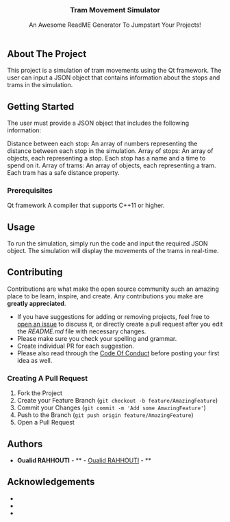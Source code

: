 <br/>
<p align="center">
  <h3 align="center">Tram Movement Simulator</h3>

  <p align="center">
    An Awesome ReadME Generator To Jumpstart Your Projects!
    <br/>
    <br/>
  </p>
</p>



## About The Project

This project is a simulation of tram movements using the Qt framework. The user can input a JSON object that contains information about the stops and trams in the simulation.

## Getting Started

The user must provide a JSON object that includes the following information:

Distance between each stop: An array of numbers representing the distance between each stop in the simulation.
Array of stops: An array of objects, each representing a stop. Each stop has a name and a time to spend on it.
Array of trams: An array of objects, each representing a tram. Each tram has a safe distance property.

### Prerequisites

Qt framework
A compiler that supports C++11 or higher.

## Usage

To run the simulation, simply run the code and input the required JSON object. The simulation will display the movements of the trams in real-time.

## Contributing

Contributions are what make the open source community such an amazing place to be learn, inspire, and create. Any contributions you make are **greatly appreciated**.
* If you have suggestions for adding or removing projects, feel free to [open an issue](https://github.com/ShaanCoding/ReadME-Generator/issues/new) to discuss it, or directly create a pull request after you edit the *README.md* file with necessary changes.
* Please make sure you check your spelling and grammar.
* Create individual PR for each suggestion.
* Please also read through the [Code Of Conduct](https://github.com/ShaanCoding/ReadME-Generator/blob/main/CODE_OF_CONDUCT.md) before posting your first idea as well.

### Creating A Pull Request

1. Fork the Project
2. Create your Feature Branch (`git checkout -b feature/AmazingFeature`)
3. Commit your Changes (`git commit -m 'Add some AmazingFeature'`)
4. Push to the Branch (`git push origin feature/AmazingFeature`)
5. Open a Pull Request

## Authors

* **Oualid RAHHOUTI** - ** - [Oualid RAHHOUTI]() - **

## Acknowledgements

* []()
* []()
* []()
